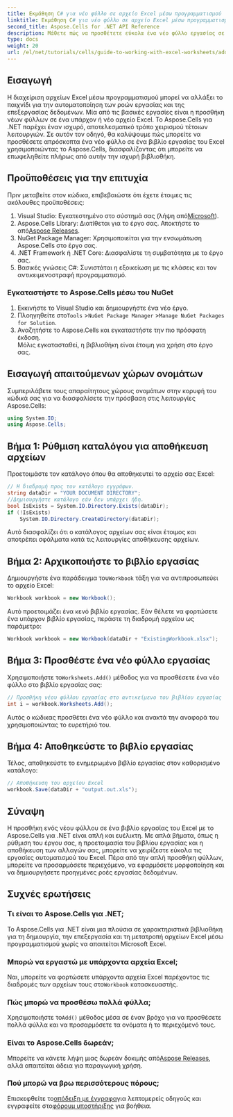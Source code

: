 ```yaml
---
title: Εκμάθηση C# για νέο φύλλο σε αρχείο Excel μέσω προγραμματισμού
linktitle: Εκμάθηση C# για νέο φύλλο σε αρχείο Excel μέσω προγραμματισμού
second_title: Aspose.Cells for .NET API Reference
description: Μάθετε πώς να προσθέτετε εύκολα ένα νέο φύλλο εργασίας σε ένα αρχείο Excel χρησιμοποιώντας το Aspose.Cells για .NET. Αυτός ο περιεκτικός οδηγός παρέχει μια προσέγγιση βήμα προς βήμα, δείγματα κώδικα και χρήσιμες συμβουλές.
type: docs
weight: 20
url: /el/net/tutorials/cells/guide-to-working-with-excel-worksheets/add-new-sheet-to-excel-file-csharp-tutorial/
---
```

## Εισαγωγή

Η διαχείριση αρχείων Excel μέσω προγραμματισμού μπορεί να αλλάξει το παιχνίδι για την αυτοματοποίηση των ροών εργασίας και της επεξεργασίας δεδομένων. Μία από τις βασικές εργασίες είναι η προσθήκη νέων φύλλων σε ένα υπάρχον ή νέο αρχείο Excel. Το Aspose.Cells για .NET παρέχει έναν ισχυρό, αποτελεσματικό τρόπο χειρισμού τέτοιων λειτουργιών. Σε αυτόν τον οδηγό, θα καλύψουμε πώς μπορείτε να προσθέσετε απρόσκοπτα ένα νέο φύλλο σε ένα βιβλίο εργασίας του Excel χρησιμοποιώντας το Aspose.Cells, διασφαλίζοντας ότι μπορείτε να επωφεληθείτε πλήρως από αυτήν την ισχυρή βιβλιοθήκη.

## Προϋποθέσεις για την επιτυχία

Πριν μεταβείτε στον κώδικα, επιβεβαιώστε ότι έχετε έτοιμες τις ακόλουθες προϋποθέσεις:

1.  Visual Studio: Εγκατεστημένο στο σύστημά σας (λήψη από[Microsoft](https://visualstudio.microsoft.com/)).
2.  Aspose.Cells Library: Διατίθεται για το έργο σας. Αποκτήστε το από[Aspose Releases](https://releases.aspose.com/cells/net/).
3. NuGet Package Manager: Χρησιμοποιείται για την ενσωμάτωση Aspose.Cells στο έργο σας.
4. .NET Framework ή .NET Core: Διασφαλίστε τη συμβατότητα με το έργο σας.
5. Βασικές γνώσεις C#: Συνιστάται η εξοικείωση με τις κλάσεις και τον αντικειμενοστραφή προγραμματισμό.

### Εγκαταστήστε το Aspose.Cells μέσω του NuGet

1. Εκκινήστε το Visual Studio και δημιουργήστε ένα νέο έργο.
2.  Πλοηγηθείτε στο`Tools` >`NuGet Package Manager` >`Manage NuGet Packages for Solution`.
3. Αναζητήστε το Aspose.Cells και εγκαταστήστε την πιο πρόσφατη έκδοση.  
   Μόλις εγκατασταθεί, η βιβλιοθήκη είναι έτοιμη για χρήση στο έργο σας.


## Εισαγωγή απαιτούμενων χώρων ονομάτων

Συμπεριλάβετε τους απαραίτητους χώρους ονομάτων στην κορυφή του κώδικά σας για να διασφαλίσετε την πρόσβαση στις λειτουργίες Aspose.Cells:

```csharp
using System.IO;
using Aspose.Cells;
```

## Βήμα 1: Ρύθμιση καταλόγου για αποθήκευση αρχείων

Προετοιμάστε τον κατάλογο όπου θα αποθηκευτεί το αρχείο σας Excel:

```csharp
// Η διαδρομή προς τον κατάλογο εγγράφων.
string dataDir = "YOUR DOCUMENT DIRECTORY";
//Δημιουργήστε κατάλογο εάν δεν υπάρχει ήδη.
bool IsExists = System.IO.Directory.Exists(dataDir);
if (!IsExists)
    System.IO.Directory.CreateDirectory(dataDir);
```

Αυτό διασφαλίζει ότι ο κατάλογος αρχείων σας είναι έτοιμος και αποτρέπει σφάλματα κατά τις λειτουργίες αποθήκευσης αρχείων.


## Βήμα 2: Αρχικοποιήστε το βιβλίο εργασίας

 Δημιουργήστε ένα παράδειγμα του`Workbook` τάξη για να αντιπροσωπεύει το αρχείο Excel:

```csharp
Workbook workbook = new Workbook();
```

Αυτό προετοιμάζει ένα κενό βιβλίο εργασίας. Εάν θέλετε να φορτώσετε ένα υπάρχον βιβλίο εργασίας, περάστε τη διαδρομή αρχείου ως παράμετρο:

```csharp
Workbook workbook = new Workbook(dataDir + "ExistingWorkbook.xlsx");
```


## Βήμα 3: Προσθέστε ένα νέο φύλλο εργασίας

 Χρησιμοποιήστε το`Worksheets.Add()` μέθοδος για να προσθέσετε ένα νέο φύλλο στο βιβλίο εργασίας σας:

```csharp
// Προσθήκη νέου φύλλου εργασίας στο αντικείμενο του βιβλίου εργασίας
int i = workbook.Worksheets.Add();
```

Αυτός ο κώδικας προσθέτει ένα νέο φύλλο και ανακτά την αναφορά του χρησιμοποιώντας το ευρετήριό του.


## Βήμα 4: Αποθηκεύστε το βιβλίο εργασίας

Τέλος, αποθηκεύστε το ενημερωμένο βιβλίο εργασίας στον καθορισμένο κατάλογο:

```csharp
// Αποθήκευση του αρχείου Excel
workbook.Save(dataDir + "output.out.xls");
```

## Σύναψη

Η προσθήκη ενός νέου φύλλου σε ένα βιβλίο εργασίας του Excel με το Aspose.Cells για .NET είναι απλή και ευέλικτη. Με απλά βήματα, όπως η ρύθμιση του έργου σας, η προετοιμασία του βιβλίου εργασίας και η αποθήκευση των αλλαγών σας, μπορείτε να χειρίζεστε εύκολα τις εργασίες αυτοματισμού του Excel. Πέρα από την απλή προσθήκη φύλλων, μπορείτε να προσαρμόσετε περιεχόμενο, να εφαρμόσετε μορφοποίηση και να δημιουργήσετε προηγμένες ροές εργασίας δεδομένων.

## Συχνές ερωτήσεις

### Τι είναι το Aspose.Cells για .NET;

Το Aspose.Cells για .NET είναι μια πλούσια σε χαρακτηριστικά βιβλιοθήκη για τη δημιουργία, την επεξεργασία και τη μετατροπή αρχείων Excel μέσω προγραμματισμού χωρίς να απαιτείται Microsoft Excel.

### Μπορώ να εργαστώ με υπάρχοντα αρχεία Excel;

 Ναι, μπορείτε να φορτώσετε υπάρχοντα αρχεία Excel παρέχοντας τις διαδρομές των αρχείων τους στο`Workbook` κατασκευαστής.

### Πώς μπορώ να προσθέσω πολλά φύλλα;

 Χρησιμοποιήστε το`Add()` μέθοδος μέσα σε έναν βρόχο για να προσθέσετε πολλά φύλλα και να προσαρμόσετε τα ονόματα ή το περιεχόμενό τους.

### Είναι το Aspose.Cells δωρεάν;

 Μπορείτε να κάνετε λήψη μιας δωρεάν δοκιμής από[Aspose Releases](https://releases.aspose.com/), αλλά απαιτείται άδεια για παραγωγική χρήση.

### Πού μπορώ να βρω περισσότερους πόρους;

 Επισκεφθείτε το[απόδειξη με έγγραφα](https://reference.aspose.com/cells/net/)για λεπτομερείς οδηγούς και εγγραφείτε στο[φόρουμ υποστήριξης](https://forum.aspose.com/c/cells/9) για βοήθεια.